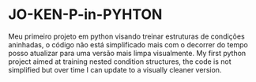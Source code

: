 # JO-KEN-P-in-PYHTON
Meu primeiro projeto em python visando treinar estruturas de condições aninhadas, o código não está simplificado mais com o decorrer do tempo posso atualizar para uma versão mais limpa visualmente.
My first python project aimed at training nested condition structures, the code is not simplified but over time I can update to a visually cleaner version.
